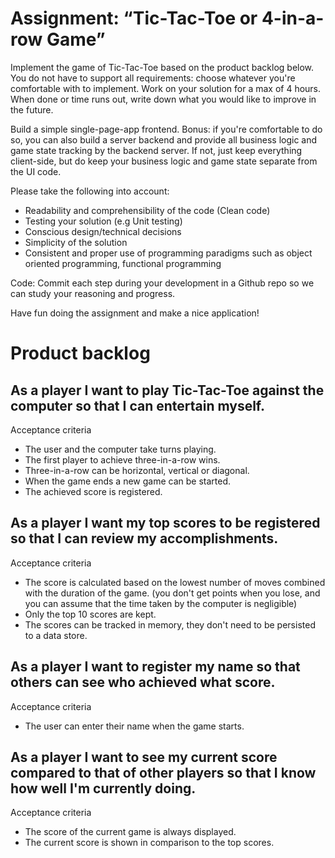 # Assignment: “Tic-Tac-Toe or 4-in-a-row Game”

Implement the game of Tic-Tac-Toe based on the product backlog below. You do not have to support all requirements: choose whatever you're comfortable with to implement. Work on your solution for a max of 4 hours. When done or time runs out, write down what you would like to improve in the future.

Build a simple single-page-app frontend. Bonus: if you're comfortable to do so, you can also build a server backend and provide all business logic and game state tracking by the backend server. If not, just keep everything client-side, but do keep your business logic and game state separate from the UI code.

Please take the following into account:

- Readability and comprehensibility of the code (Clean code)
- Testing your solution (e.g Unit testing)
- Conscious design/technical decisions
- Simplicity of the solution
- Consistent and proper use of programming paradigms such as object oriented programming, functional programming

Code: Commit each step during your development in a Github repo so we can study your reasoning and progress.

Have fun doing the assignment and make a nice application!

# Product backlog

## As a player I want to play Tic-Tac-Toe against the computer so that I can entertain myself.

Acceptance criteria

- The user and the computer take turns playing.
- The first player to achieve three-in-a-row wins.
- Three-in-a-row can be horizontal, vertical or diagonal.
- When the game ends a new game can be started.
- The achieved score is registered.

## As a player I want my top scores to be registered so that I can review my accomplishments.

Acceptance criteria

- The score is calculated based on the lowest number of moves combined with the duration of the game. (you don't get points when you lose, and you can assume that the time taken by the computer is negligible)
- Only the top 10 scores are kept.
- The scores can be tracked in memory, they don't need to be persisted to a data store.

## As a player I want to register my name so that others can see who achieved what score.

Acceptance criteria

- The user can enter their name when the game starts.

## As a player I want to see my current score compared to that of other players so that I know how well I'm currently doing.

Acceptance criteria

- The score of the current game is always displayed.
- The current score is shown in comparison to the top scores.
